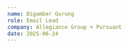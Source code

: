 ```yaml
---
name: Digamber Gurung
role: Email Lead
company: Allegiance Group + Pursuant
date: 2025-06-24
---
```

